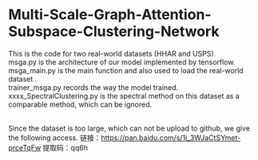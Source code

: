# Multi-Scale-Graph-Attention-Subspace-Clustering-Network
This is the code for two real-world datasets (HHAR and USPS).<br/>
msga.py is the architecture of our model implemented by tensorflow.<br/>
msga_main.py is the main function and also used to load the real-world dataset .<br/>
trainer_msga.py records the way the model trained.<br/>
xxxx_SpectralClustering.py is the spectral method on this dataset as a comparable method, which can be ignored.<br/><br/>

Since the dataset is too large, which can not be upload to github, we give the following access.
链接：https://pan.baidu.com/s/1i_3WJaCtSYmet-prceTqFw 
提取码：qq6h 
